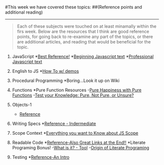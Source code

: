 #This week we have covered these topics:
    ##(Reference points and additional reading)
________________________________________________
>Each of these subjects were touched on at least minamally within the firs week. Below are the resources that I think are good reference points, for going back to re-examine any part of the topics, or there are additional articles, and reading that would be beneficial for the topic.

1. JavaScript
    *[Best Reference!](http://javascript.info/)
    *[Beginning Javascript text](http://pdf.th7.cn/down/files/1508/Beginning%20JavaScript,%205th%20Edition.pdf)
    *[Professional Javascript text](ftp://ftp.micronet-rostov.ru/linux-support/books/programming/JavaScript/Wrox.Professional.JavaScript.for.Web.Developers.3rd.Edition.Jan.2012.pdf)

2. English to JS
    *[How To w/ demos](https://github.com/jankeLearning/content-code/tree/master/Week%2001/english2js)

3. Procedural Programming
    *Boring...Look it up on Wiki

4. Functions
    *Pure Function Resources 
        -[Pure Happiness with Pure Functions](https://drboolean.gitbooks.io/mostly-adequate-guide/content/ch3.html#8th-grade-math)
        -[Test your Knowledge: Pure, Not Pure, or Unsure?](https://staltz.com/is-your-javascript-function-actually-pure.html)

5. Objects-1
   * [Reference](https://developer.mozilla.org/en-US/docs/Web/JavaScript/Reference/Global_Objects/Object/assign)

6. Writing Specs
    *[Reference - Indermediate](https://developer.mozilla.org/en-US/docs/Web/JavaScript/Data_structures)

7. Scope Context
    *[Everything you want to Know about JS Scope](https://toddmotto.com/everything-you-wanted-to-know-about-javascript-scope/)

8. Readable Code
    *[Reference-Also Great Links at the End!!](https://github.com/jankeLearning/content-md/blob/master/dev-knowledge/02-readable-code.md)
    *Literate Programing Bonus!
        -[What is it? - Tool](https://github.com/zyedidia/Literate)
        -[Origin of Literate Programing](http://www.literateprogramming.com/knuthweb.pdf)

9. Testing
    *[Reference-An Intro](https://github.com/jankeLearning/content-md/blob/master/testing/01-testing-101.md)

